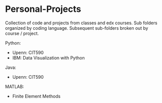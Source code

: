 # Personal-Projects
Collection of code and projects from classes and edx courses.  Sub folders organized by coding language.  Subsequent sub-folders broken out by course / project.

Python:
- Upenn: CIT590
- IBM: Data Visualization with Python

Java:
- Upenn: CIT590

MATLAB:
- Finite Element Methods